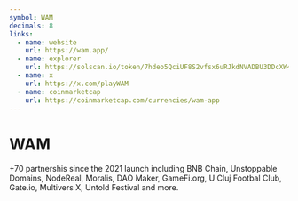 ```yaml
---
symbol: WAM
decimals: 8
links:
  - name: website
    url: https://wam.app/
  - name: explorer
    url: https://solscan.io/token/7hdeo5QciUF8S2vfsx6uRJkdNVADBU3DDcXW4zjDcMin
  - name: x
    url: https://x.com/playWAM
  - name: coinmarketcap
    url: https://coinmarketcap.com/currencies/wam-app
---
```


# WAM

+70 partnershis since the 2021 launch including BNB Chain, Unstoppable Domains, NodeReal, Moralis, DAO Maker, GameFi.org, U Cluj Footbal Club, Gate.io, Multivers X, Untold Festival and more.
